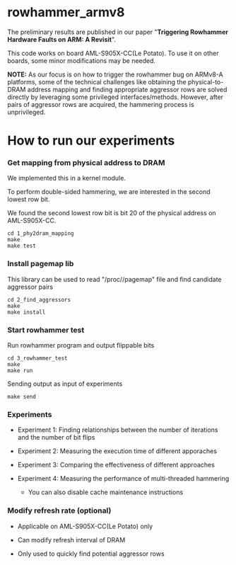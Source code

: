 # rowhammer_armv8

The preliminary results are published in our paper "**Triggering Rowhammer Hardware Faults on ARM: A Revisit**".

This code works on board AML-S905X-CC(Le Potato). 
To use it on other boards, some minor modifications may be needed. 

**NOTE:**
As our focus is on how to trigger the rowhammer bug on ARMv8-A platforms, some of the technical challenges like obtaining the physical-to-DRAM address mapping and finding appropriate aggressor rows are solved directly by leveraging some privileged interfaces/methods. 
However, after pairs of aggressor rows are acquired, the hammering process is unprivileged.

# How to run our experiments
### Get mapping from physical address to DRAM

We implemented this in a kernel module. 

To perform double-sided hammering, we are interested in the second lowest row bit. 

We found the second lowest row bit is bit 20 of the physical address on AML-S905X-CC. 

```
cd 1_phy2dram_mapping 
make  
make test  
```


### Install pagemap lib

This library can be used to read "/proc/<pid>/pagemap" file and find candidate aggressor pairs

```
cd 2_find_aggressors  
make  
make install  
```

### Start rowhammer test

Run rowhammer program and output flippable bits

```
cd 3_rowhammer_test  
make  
make run  
```

Sending output as input of experiments

```
make send
```

### Experiments

  * Experiment 1: Finding relationships between the number of iterations and the number of bit flips

  * Experiment 2: Measuring the execution time of different apporaches

  * Experiment 3: Comparing the effectiveness of different approaches

  * Experiment 4: Measuring the performance of multi-threaded hammering
    - You can also disable cache maintenance instructions

### Modify refresh rate (optional)

  * Applicable on AML-S905X-CC(Le Potato) only

  * Can modify refresh interval of DRAM

  * Only used to quickly find potential aggressor rows
